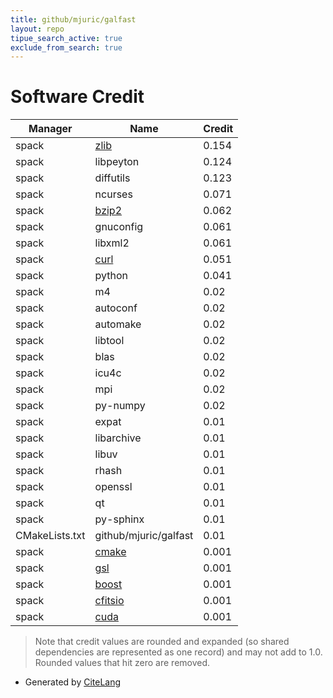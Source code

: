 ```yaml
---
title: github/mjuric/galfast
layout: repo
tipue_search_active: true
exclude_from_search: true
---
```

# Software Credit

|Manager|Name|Credit|
|-------|----|------|
|spack|[zlib](https://zlib.net)|0.154|
|spack|libpeyton|0.124|
|spack|diffutils|0.123|
|spack|ncurses|0.071|
|spack|[bzip2](https://sourceware.org/bzip2/)|0.062|
|spack|gnuconfig|0.061|
|spack|libxml2|0.061|
|spack|[curl](https://curl.se/)|0.051|
|spack|python|0.041|
|spack|m4|0.02|
|spack|autoconf|0.02|
|spack|automake|0.02|
|spack|libtool|0.02|
|spack|blas|0.02|
|spack|icu4c|0.02|
|spack|mpi|0.02|
|spack|py-numpy|0.02|
|spack|expat|0.01|
|spack|libarchive|0.01|
|spack|libuv|0.01|
|spack|rhash|0.01|
|spack|openssl|0.01|
|spack|qt|0.01|
|spack|py-sphinx|0.01|
|CMakeLists.txt|github/mjuric/galfast|0.01|
|spack|[cmake](https://www.cmake.org)|0.001|
|spack|[gsl](https://www.gnu.org/software/gsl)|0.001|
|spack|[boost](https://www.boost.org)|0.001|
|spack|[cfitsio](https://heasarc.gsfc.nasa.gov/fitsio/)|0.001|
|spack|[cuda](https://developer.nvidia.com/cuda-zone)|0.001|


> Note that credit values are rounded and expanded (so shared dependencies are represented as one record) and may not add to 1.0. Rounded values that hit zero are removed.


- Generated by [CiteLang](https://github.com/vsoch/citelang)
